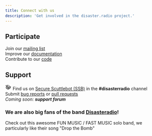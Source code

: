 ```yaml
---
title: Connect with us
description: 'Get involved in the disaster.radio project.'
---
```


## Participate
<i class="fa fa-envelope-o" aria-hidden="true"></i> Join our [mailing list](https://sudoroom.org/lists/listinfo/disasterradio)  
<i class="fa fa-book" aria-hidden="true"></i> Improve our [documentation](https://github.com/sudomesh/disaster-radio/wiki)  
<i class="fa fa-code" aria-hidden="true"></i> Contribute to our [code](https://github.com/sudomesh/disaster-radio)  

## Support
<img src="../assets/images/scuttlebot-bw-sm.png"> Find us on [Secure Scuttlebot (SSB)](https://github.com/ssbc) in the **#disasterradio** channel  
<i class="fa fa-bug" aria-hidden="true"></i> Submit [bug reports](https://github.com/sudomesh/disaster-radio/issues) or [pull requests](https://github.com/sudomesh/disaster-radio/pulls)  
_Coming soon: **support forum**_  

### We are also big fans of the band [Disasteradio](http://www.disasteradio.org/)!
Check out this awesome FUN MUSIC / FAST MUSIC solo band, we particularly like their song "Drop the Bomb"
